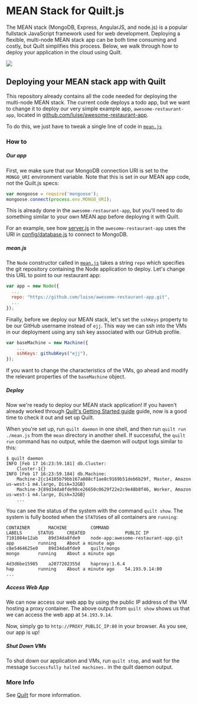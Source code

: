 # MEAN Stack for Quilt.js
The MEAN stack (MongoDB, Express, AngularJS, and node.js) is a popular fullstack
JavaScript framework used for web development. Deploying a flexible, multi-node
MEAN stack app can be both time consuming and costly, but Quilt simplifies this
process. Below, we walk through how to deploy your application in the cloud
using Quilt.

<img src="./images/mean.gif">

## Deploying your MEAN stack app with Quilt
This repository already contains all the code needed for deploying the multi-node
MEAN stack. The current code deploys a todo app, but we want to change it to
deploy our very simple example app, `awesome-restaurant-app`, located in
[github.com/luise/awesome-restaurant-app](https://github.com/luise/awesome-restaurant-app.git).

To do this, we just have to tweak a single line of code in
[`mean.js`](./mean.js)

### How to

##### Our app
First, we make sure that our MongoDB connection URI is set to the `MONGO_URI`
environment variable. Note that this is set in our MEAN app code, not the
Quilt.js specs:

```javascript
var mongoose = require('mongoose');
mongoose.connect(process.env.MONGO_URI);
```

This is already done in the `awesome-restaurant-app`, but you'll need to
do something similar to your own MEAN app before deploying it with Quilt.

For an example, see how [server.js](https://github.com/luise/awesome-restaurant-app/blob/master/server.js#L10)
in the `awesome-restaurant-app` uses the URI in [config/database.js](https://github.com/luise/awesome-restaurant-app/blob/master/config/database.js) to connect to MongoDB.

##### mean.js
The `Node` constructor called in [`mean.js`](./mean.js) takes a string
`repo` which specifies the git repository containing the Node application to
deploy. Let's change this URL to point to our restaurant app:

```javascript
var app = new Node({
  ...
  repo: "https://github.com/luise/awesome-restaurant-app.git",
  ...
});
```

Finally, before we deploy our MEAN stack, let's set the `sshKeys` property to
be our GitHub username instead of `ejj`. This way we can ssh into the VMs in
our deployment using any ssh key associated with our GitHub profile.

```javascript
var baseMachine = new Machine({
    ...
    sshKeys: githubKeys("ejj"),
});
```

If you want to change the characteristics of the VMs, go ahead and modify the
relevant properties of the `baseMachine` object.

##### Deploy
Now we're ready to deploy our MEAN stack application! If you haven't already
worked through [Quilt's Getting Started guide](http://docs.quilt.io/#getting-started)
guide, now is a good time to check it out and set up Quilt.

When you're set up, run `quilt daemon` in one shell, and then run
`quilt run ./mean.js` from the `mean` directory in another shell. If successful,
the `quilt run` command has no output, while the daemon will output logs
similar to this:

```
$ quilt daemon
INFO [Feb 17 16:23:59.181] db.Cluster:
	Cluster-1{}
INFO [Feb 17 16:23:59.184] db.Machine:
	Machine-2{c14105b79bb167a088cf1ae8c9169b51deb6b29f, Master, Amazon us-west-1 m4.large, Disk=32GB}
	Machine-3{89d34da8fde90ce26650c0629f22e2c9e48b8f46, Worker, Amazon us-west-1 m4.large, Disk=32GB}
	...
```

You can see the status of the system with the command `quilt show`. The system is
fully booted when the `STATUS`es of all containers are `running`:

```
CONTAINER       MACHINE         COMMAND                                 LABELS      STATUS     CREATED               PUBLIC IP
7101084e12ab    89d34da8fde9    node-app:awesome-restaurant-app.git     app         running    About a minute ago
c8e5464625e0    89d34da8fde9    quilt/mongo                             mongo       running    About a minute ago

4d3d6be15985    a2077202355d    haproxy:1.6.4                           hap         running    About a minute ago    54.193.9.14:80
...
```

##### Access Web App
We can now access our web app by using the public IP address of the VM hosting
a proxy container. The above output from `quilt show` shows us that we can access
the web app at `54.193.9.14`.

Now, simply go to `http://PROXY_PUBLIC_IP:80` in your browser. As you see, our
app is up!

##### Shut Down VMs
To shut down our application and VMs, run `quilt stop`, and wait for the message
`Successfully halted machines.` in the quilt daemon output.

### More Info
See [Quilt](http://quilt.io) for more information.

